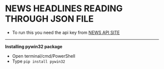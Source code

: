# NEWS HEADLINES READING THROUGH JSON FILE
 
- To run this you need the api key from [NEWS API SITE](https://newsapi.org/)

---

   **Installing pywin32 package**

   - Open terminal/cmd/PowerShell
   - Type `pip install pywin32`